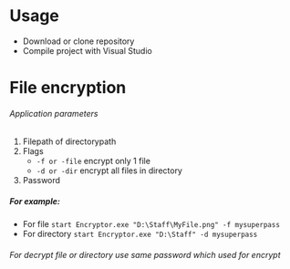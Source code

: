 # Usage
- Download or clone repository
- Compile project with Visual Studio

# File encryption
###### Application parameters
1. Filepath of directorypath
2. Flags
    - `-f or -file` encrypt only 1 file
    - `-d or -dir` encrypt all files in directory
3. Password

##### For example:
- For file `start Encryptor.exe "D:\Staff\MyFile.png" -f mysuperpass`
- For directory `start Encryptor.exe "D:\Staff" -d mysuperpass`

###### For decrypt file or directory use same password which used for encrypt